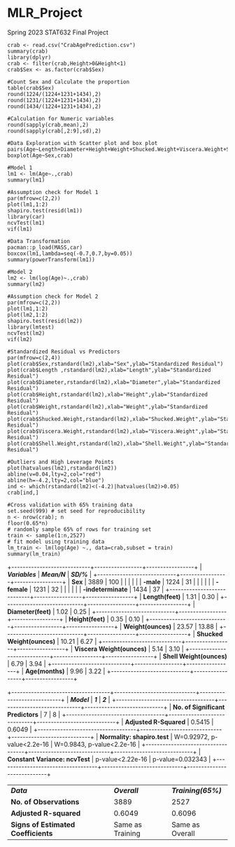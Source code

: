 # MLR_Project
Spring 2023 STAT632 Final Project

```{r}
crab <- read.csv("CrabAgePrediction.csv")
summary(crab)
library(dplyr)
crab <- filter(crab,Height>0&Height<1)
crab$Sex <- as.factor(crab$Sex)

#Count Sex and Calculate the proportion
table(crab$Sex)
round(1224/(1224+1231+1434),2)
round(1231/(1224+1231+1434),2)
round(1434/(1224+1231+1434),2)

#Calculation for Numeric variables
round(sapply(crab,mean),2)
round(sapply(crab[,2:9],sd),2)

#Data Exploration with Scatter plot and box plot
pairs(Age~Length+Diameter+Height+Weight+Shucked.Weight+Viscera.Weight+Shell.Weight,crab)
boxplot(Age~Sex,crab)

#Model 1
lm1 <- lm(Age~.,crab)
summary(lm1)

#Assumption check for Model 1
par(mfrow=c(2,2))
plot(lm1,1:2)
shapiro.test(resid(lm1))
library(car)
ncvTest(lm1)
vif(lm1)

#Data Transformation
pacman::p_load(MASS,car)
boxcox(lm1,lambda=seq(-0.7,0.7,by=0.05))
summary(powerTransform(lm1))

#Model 2
lm2 <- lm(log(Age)~.,crab)
summary(lm2)

#Assumption check for Model 2
par(mfrow=c(2,2))
plot(lm1,1:2)
plot(lm2,1:2)
shapiro.test(resid(lm2))
library(lmtest)
ncvTest(lm2)
vif(lm2)

#Standardized Residual vs Predictors
par(mfrow=c(2,4))
plot(crab$Sex,rstandard(lm2),xlab="Sex",ylab="Standardized Residual")
plot(crab$Length ,rstandard(lm2),xlab="Length",ylab="Standardized Residual")
plot(crab$Diameter,rstandard(lm2),xlab="Diameter",ylab="Standardized Residual")
plot(crab$Height,rstandard(lm2),xlab="Height",ylab="Standardized Residual")
plot(crab$Weight,rstandard(lm2),xlab="Weight",ylab="Standardized Residual")
plot(crab$Shucked.Weight,rstandard(lm2),xlab="Shucked.Weight",ylab="Standardized Residual")
plot(crab$Viscera.Weight,rstandard(lm2),xlab="Viscera.Weight",ylab="Standardized Residual")
plot(crab$Shell.Weight,rstandard(lm2),xlab="Shell.Weight",ylab="Standardized Residual")
      
#Outliers and High Leverage Points
plot(hatvalues(lm2),rstandard(lm2))
abline(v=0.04,lty=2,col="red")
abline(h=-4.2,lty=2,col="blue")
ind <- which(rstandard(lm2)<(-4.2)|hatvalues(lm2)>0.05)
crab[ind,]

#Cross validation with 65% training data
set.seed(999) # set seed for reproducibility
n <- nrow(crab); n
floor(0.65*n)
# randomly sample 65% of rows for training set
train <- sample(1:n,2527)
# fit model using training data
lm_train <- lm(log(Age) ~., data=crab,subset = train)
summary(lm_train)
```

+----------------------------+-----------------+-----------------+
| ***Variables***            | ***Mean/N***    | ***SD/%***      |
+----------------------------+-----------------+-----------------+
| **Sex**                    | 3889            | 100             |
|                            |                 |                 |
| **-male**                  | 1224            | 31              |
|                            |                 |                 |
| **-female**                | 1231            | 32              |
|                            |                 |                 |
| **-indeterminate**         | 1434            | 37              |
+----------------------------+-----------------+-----------------+
| **Length(feet)**           | 1.31            | 0.30            |
+----------------------------+-----------------+-----------------+
| **Diameter(feet)**         | 1.02            | 0.25            |
+----------------------------+-----------------+-----------------+
| **Height(feet)**           | 0.35            | 0.10            |
+----------------------------+-----------------+-----------------+
| **Weight(ounces)**         | 23.57           | 13.88           |
+----------------------------+-----------------+-----------------+
| **Shucked Weight(ounces)** | 10.21           | 6.27            |
+----------------------------+-----------------+-----------------+
| **Viscera Weight(ounces)** | 5.14            | 3.10            |
+----------------------------+-----------------+-----------------+
| **Shell Weight(ounces)**   | 6.79            | 3.94            |
+----------------------------+-----------------+-----------------+
| **Age(months)**            | 9.96            | 3.22            |
+----------------------------+-----------------+-----------------+


+-----------------------------------+-----------------------------+----------------------------+
| ***Model***                       | ***1***                     | ***2***                    |
+-----------------------------------+-----------------------------+----------------------------+
| **No. of Significant Predictors** | 7                           | 8                          |
+-----------------------------------+-----------------------------+----------------------------+
| **Adjusted R-Squared**            | 0.5415                      | 0.6049                     |
+-----------------------------------+-----------------------------+----------------------------+
| **Normality: shapiro.test**       | W=0.92972, p-value\<2.2e-16 | W=0.9843, p-value\<2.2e-16 |
+-----------------------------------+-----------------------------+----------------------------+
| **Constant Variance: ncvTest**    | p-value\<2.22e-16           | p-value=0.032343           |
+-----------------------------------+-----------------------------+----------------------------+


|                                     |                  |                     |
|-------------------------------------|------------------|---------------------|
| ***Data***                          | ***Overall***    | ***Training(65%)*** |
| **No. of Observations**             | 3889             | 2527                |
| **Adjusted R-squared**              | 0.6049           | 0.6096              |
| **Signs of Estimated Coefficients** | Same as Training | Same as Overall     |
